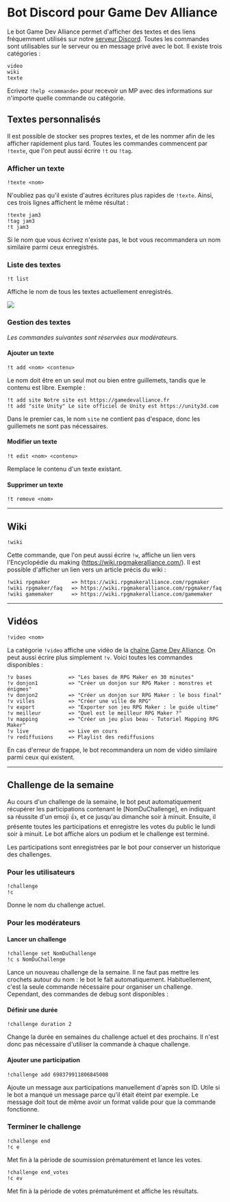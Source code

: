 # Bot Discord pour Game Dev Alliance

Le bot Game Dev Alliance permet d'afficher des textes et des liens fréquemment utilisés sur notre [serveur Discord](https://discord.gg/RrBppaj). Toutes les commandes sont utilisables sur le serveur ou en message privé avec le bot. Il existe trois catégories :

```
video
wiki
texte
```

Ecrivez `!help <commande>` pour recevoir un MP avec des informations sur n'importe quelle commande ou catégorie.

## Textes personnalisés

Il est possible de stocker ses propres textes, et de les nommer afin de les afficher rapidement plus tard. Toutes les commandes commencent par `!texte`, que l'on peut aussi écrire `!t` ou `!tag`.

### Afficher un texte

```
!texte <nom>
```

N'oubliez pas qu'il existe d'autres écritures plus rapides de `!texte`. Ainsi, ces trois lignes affichent le même résultat :

```
!texte jam3
!tag jam3
!t jam3
```

Si le nom que vous écrivez n'existe pas, le bot vous recommandera un nom similaire parmi ceux enregistrés.

### Liste des textes

```
!t list
```

Affiche le nom de tous les textes actuellement enregistrés.

![](https://i.imgur.com/9RBSt11.png)

### Gestion des textes

*Les commandes suivantes sont réservées aux modérateurs.*

#### Ajouter un texte

```
!t add <nom> <contenu>
```

Le nom doit être en un seul mot ou bien entre guillemets, tandis que le contenu est libre. Exemple :

```
!t add site Notre site est https://gamedevalliance.fr
!t add "site Unity" Le site officiel de Unity est https://unity3d.com
```

Dans le premier cas, le nom `site` ne contient pas d'espace, donc les guillemets ne sont pas nécessaires.

#### Modifier un texte

```
!t edit <nom> <contenu>
```

Remplace le contenu d'un texte existant.

#### Supprimer un texte

```
!t remove <nom>
```

---

## Wiki

```
!wiki
```

Cette commande, que l'on peut aussi écrire `!w`, affiche un lien vers l'Encyclopédie du making (https://wiki.rpgmakeralliance.com/). Il est possible d'afficher un lien vers un article précis du wiki :

```
!wiki rpgmaker       => https://wiki.rpgmakeralliance.com/rpgmaker
!wiki rpgmaker/faq   => https://wiki.rpgmakeralliance.com/rpgmaker/faq
!wiki gamemaker      => https://wiki.rpgmakeralliance.com/gamemaker
```

---

## Vidéos

```
!video <nom>
```

La catégorie `!video` affiche une vidéo de la [chaîne Game Dev Alliance](https://www.youtube.com/c/AurelienVideos). On peut aussi écrire plus simplement `!v`. Voici toutes les commandes disponibles :

```
!v bases            => "Les bases de RPG Maker en 30 minutes"
!v donjon1          => "Créer un donjon sur RPG Maker : monstres et énigmes"
!v donjon2          => "Créer un donjon sur RPG Maker : le boss final"
!v villes           => "Créer une ville de RPG"
!v export           => "Exporter son jeu RPG Maker : le guide ultime"
!v meilleur         => "Quel est le meilleur RPG Maker ?"
!v mapping          => "Créer un jeu plus beau - Tutoriel Mapping RPG Maker"
!v live             => Live en cours
!v rediffusions     => Playlist des rediffusions
```

En cas d'erreur de frappe, le bot recommandera un nom de vidéo similaire parmi ceux qui existent.

---

## Challenge de la semaine

Au cours d'un challenge de la semaine, le bot peut automatiquement récupérer les participations contenant le \[NomDuChallenge], en indiquant sa réussite d'un emoji 👍, et ce jusqu'au dimanche soir à minuit. Ensuite, il présente toutes les participations et enregistre les votes du public le lundi soir à minuit. Le bot affiche alors un podium et le challenge est terminé.

Les participations sont enregistrées par le bot pour conserver un historique des challenges.

### Pour les utilisateurs

```
!challenge
!c
```

Donne le nom du challenge actuel.

### Pour les modérateurs

#### Lancer un challenge

```
!challenge set NomDuChallenge
!c s NomDuChallenge
```

Lance un nouveau challenge de la semaine. Il ne faut pas mettre les crochets autour du nom : le bot le fait automatiquement. Habituellement, c'est la seule commande nécessaire pour organiser un challenge. Cependant, des commandes de debug sont disponibles :

#### Définir une durée

```
!challenge duration 2
```

Change la durée en semaines du challenge actuel et des prochains. Il n'est donc pas nécessaire d'utiliser la commande à chaque challenge.

#### Ajouter une participation

```
!challenge add 698379911806845008
```

Ajoute un message aux participations manuellement d'après son ID. Utile si le bot a manqué un message parce qu'il était éteint par exemple. Le message doit tout de même avoir un format valide pour que la commande fonctionne.

### Terminer le challenge

```
!challenge end
!c e
```

Met fin à la période de soumission prématurément et lance les votes.

```
!challenge end_votes
!c ev
```

Met fin à la période de votes prématurément et affiche les résultats.
